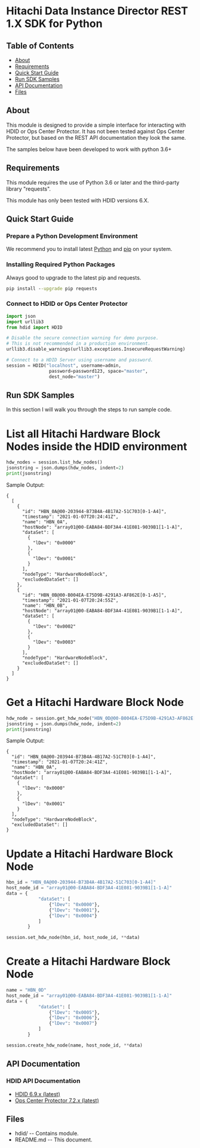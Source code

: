 # Hitachi Data Instance Director REST 1.X SDK for Python  

## Table of Contents
- [About](#about)
- [Requirements](#requirements)
- [Quick Start Guide](#quick-start-guide)
- [Run SDK Samples](#run-sdk-samples)
- [API Documentation](#api-documentation)
- [Files](#files)

## About
This module is designed to provide a simple interface for interacting
with HDID or Ops Center Protector. It has not been tested against Ops
Center Protector, but based on the REST API documentation they look the
same.

The samples below have been developed to work with python 3.6+

## Requirements
This module requires the use of Python 3.6 or later and the third-party
library "requests".

This module has only been tested with HDID versions 6.X.

## Quick Start Guide

### Prepare a Python Development Environment

We recommend you to install latest [Python](http://docs.python-guide.org/en/latest/starting/installation/) and
[pip](https://pypi.python.org/pypi/pip/) on your system.

### Installing Required Python Packages

Always good to upgrade to the latest pip and requests.

```cmd
pip install --upgrade pip requests
```

### Connect to HDID or Ops Center Protector

```python
import json
import urllib3
from hdid import HDID

# Disable the secure connection warning for demo purpose.
# This is not recommended in a production environment.
urllib3.disable_warnings(urllib3.exceptions.InsecureRequestWarning)

# Connect to a HDID Server using username and password.
session = HDID("localhost", username=admin,
                password=password123, space="master",
                dest_node="master")

```

## Run SDK Samples

In this section I will walk you through the steps to run sample code.


# List all Hitachi Hardware Block Nodes inside the HDID environment
```python
hdw_nodes = session.list_hdw_nodes()
jsonstring = json.dumps(hdw_nodes, indent=2)
print(jsonstring)
```

Sample Output:
```shell
{
  [
    {
      "id": "HBN_0A@00-203944-B73B4A-4B17A2-51C703[0-1-A4]",
      "timestamp": "2021-01-07T20:24:41Z",
      "name": "HBN_0A",
      "hostNode": "array01@00-EABA84-BDF3A4-41E081-9039B1[1-1-A]",
      "dataSet": [
        {
          "lDev": "0x0000"
        },
        {
          "lDev": "0x0001"
        }
      ],
      "nodeType": "HardwareNodeBlock",
      "excludedDataSet": []
    },
    {
      "id": "HBN_0B@00-B004EA-E75D9B-4291A3-AF862E[0-1-A5]",
      "timestamp": "2021-01-07T20:24:55Z",
      "name": "HBN_0B",
      "hostNode": "array01@00-EABA84-BDF3A4-41E081-9039B1[1-1-A]",
      "dataSet": [
        {
          "lDev": "0x0002"
        },
        {
          "lDev": "0x0003"
        }
      ],
      "nodeType": "HardwareNodeBlock",
      "excludedDataSet": []
    }
  ]
}
```

# Get a Hitachi Hardware Block Node
```python
hdw_node = session.get_hdw_node("HBN_0D@00-B004EA-E75D9B-4291A3-AF862E[0-1-A5]")
jsonstring = json.dumps(hdw_node, indent=2)
print(jsonstring)
```

Sample Output:
```shell
{
  "id": "HBN_0A@00-203944-B73B4A-4B17A2-51C703[0-1-A4]",
  "timestamp": "2021-01-07T20:24:41Z",
  "name": "HBN_0A",
  "hostNode": "array01@00-EABA84-BDF3A4-41E081-9039B1[1-1-A]",
  "dataSet": [
    {
      "lDev": "0x0000"
    },
    {
      "lDev": "0x0001"
    }
  ],
  "nodeType": "HardwareNodeBlock",
  "excludedDataSet": []
}
```

# Update a Hitachi Hardware Block Node
```python
hbn_id = "HBN_0A@00-203944-B73B4A-4B17A2-51C703[0-1-A4]"
host_node_id = "array01@00-EABA84-BDF3A4-41E081-9039B1[1-1-A]"
data = {
            "dataSet": [
                {"lDev": "0x0000"},
                {"lDev": "0x0001"},
                {"lDev": "0x0004"}
            ]
        }

session.set_hdw_node(hbn_id, host_node_id, **data)
```

# Create a Hitachi Hardware Block Node
```python
name = "HBN_0D"
host_node_id = "array01@00-EABA84-BDF3A4-41E081-9039B1[1-1-A]"
data = {
            "dataSet": [
                {"lDev": "0x0005"},
                {"lDev": "0x0006"},
                {"lDev": "0x0007"}
            ]
        }

session.create_hdw_node(name, host_node_id, **data)
```


## API Documentation

### HDID API Documentation

* [HDID 6.9.x (latest)](https://knowledge.hitachivantara.com/Documents/Data_Protection/Ops_Center_Protector/6.9.x/Data_Instance_Director_6.9.x_Documentation_Library)
* [Ops Center Protector 7.2.x (latest)](https://knowledge.hitachivantara.com/Documents/Data_Protection/Ops_Center_Protector/7.2.x/Ops_Center_Protector_7.2.x_Documentation_Library)


## Files

* hdid/ -- Contains module.
* README.md -- This document.
